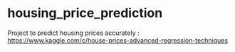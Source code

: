 # housing_price_prediction
Project to predict housing prices accurately : https://www.kaggle.com/c/house-prices-advanced-regression-techniques

